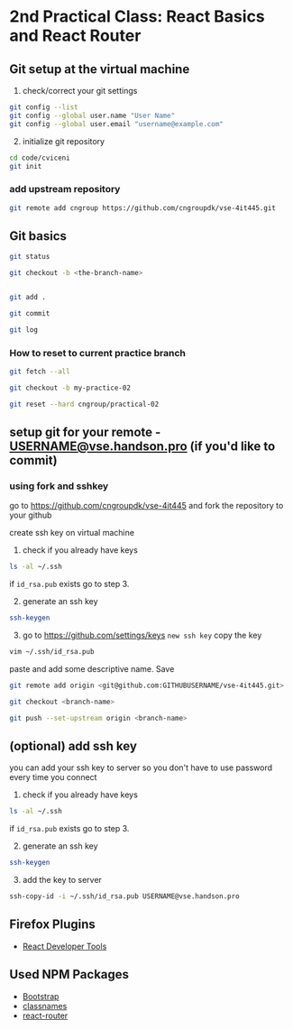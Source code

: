 # 2nd Practical Class: React Basics and React Router

## Git setup at the virtual machine

1. check/correct your git settings
```bash
git config --list
git config --global user.name "User Name"
git config --global user.email "username@example.com"
```
2. initialize git repository
```bash
cd code/cviceni
git init
```

### add upstream repository

```bash
git remote add cngroup https://github.com/cngroupdk/vse-4it445.git
```

## Git basics

```bash
git status

git checkout -b <the-branch-name>


git add .

git commit

git log
```

### How to reset to current practice branch
```bash
git fetch --all

git checkout -b my-practice-02

git reset --hard cngroup/practical-02
```

## setup git for your remote - USERNAME@vse.handson.pro (if you'd like to commit)

### using fork and sshkey

go to https://github.com/cngroupdk/vse-4it445 and fork the repository to your github

create ssh key on virtual machine

1. check if you already have keys
```bash
ls -al ~/.ssh
```
if `id_rsa.pub` exists go to step 3.

2. generate an ssh key
```bash
ssh-keygen
```
3. go to https://github.com/settings/keys `new ssh key`
copy the key
```bash
vim ~/.ssh/id_rsa.pub
```
paste and add some descriptive name. Save
```bash
git remote add origin <git@github.com:GITHUBUSERNAME/vse-4it445.git>

git checkout <branch-name>

git push --set-upstream origin <branch-name>
```

## (optional) add ssh key
you can add your ssh key to server so you don't have to use password every time you connect

1. check if you already have keys
```bash
ls -al ~/.ssh
```
if `id_rsa.pub` exists go to step 3.

2. generate an ssh key
```bash
ssh-keygen
```

3. add the key to server
```bash
ssh-copy-id -i ~/.ssh/id_rsa.pub USERNAME@vse.handson.pro
```

## Firefox Plugins
- [React Developer Tools](https://addons.mozilla.org/en-us/firefox/addon/react-devtools/)

## Used NPM Packages

- [Bootstrap](http://getbootstrap.com/)
- [classnames](https://github.com/JedWatson/classnames)
- [react-router](https://github.com/ReactTraining/react-router)
